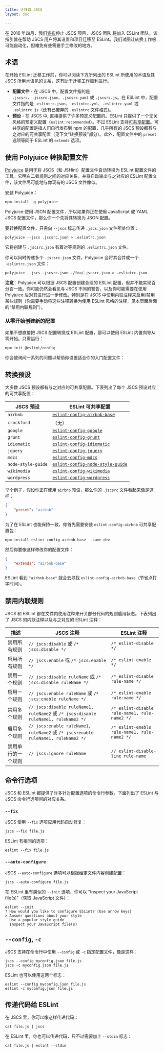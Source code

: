 ```yaml
---
title: 迁移自 JSCS
layout: doc

---
```


在 2016 年四月，我们[宣布](https://eslint.org/blog/2016/04/welcoming-jscs-to-eslint)停止 JSCS 项目，JSCS 团队 将加入 ESLint 团队。该指引旨在帮助 JSCS 用户将其设置和项目迁移至 ESLint。我们试图让转换工作极可能自动化，但难免有些需要手工修改的地方。

## 术语

在开始 ESLint 迁移工作前，你可以阅读下方所列出的 ESLint 所使用的术语及其 JSCS 所用术语见的关系，这有助于迁移工作顺利进行。

* **配置文件** - 在 JSCS 中，配置文件指的是 `.jscsrc`、`.jscsrc.json`、`.jscsrc.yaml` 或 `.jscsrs.js`。在 ESLint 中，配置文件指的是 `.eslintrc.json`、`.eslintrc.yml`、`.eslintrc.yaml` 或 `.eslintrc.js`（还有已废弃的 `.eslintrc` 文件格式)。
* **预设** - 在 JSCS 中, 直接提供了许多预定义配置的。ESLint 只提供了一个无关风格的预定义配置（`eslint:recommended`）。不过 ESLint 支持[可共享配置](https://eslint.org/docs/developer-guide/shareable-configs)。可共享的配置是指人们自行发布到 npm 的配置，几乎所有的 JSCS 预设都有与之对应的可共享配置（见下文“转换预设”部分）。此外，配置文件中的 `preset` 选项等同于 ESLint 的 `extends` 选项。

## 使用 Polyjuice 转换配置文件

[Polyjuice](https://github.com/brenolf/polyjuice) 是用于将 JSCS（和 JSHint）配置文件自动转换为 ESLint 配置文件的工具。它明白二者规则之间的对应关系，并将自动输出与之对应的 ESLint 配置文件，该文件尽可能地与你现有的 JSCS 文件像似。

安装 Polyjuice：

```shell
npm install -g polyjuice
```

Polyjuice 使用 JSON 配置文件，所以如果你正在使用 JavaScript 或 YAML JSCS 配置文件，那么你一个先将其转换为 JSON 配置。

要转换配置文件，只需向 `--jscs` 标志传递 `.jscs.json` 文件所处位置：

```shell
polyjuice --jscs .jscsrc.json > .eslintrc.json
```

它将创建与 `.jscsrc.json` 有着对等规则的 `.eslintrc.json` 文件。

你可以同时传递多个 `.jscsrc.json` 文件，Polyjuice 会将其合并成一个 `.eslintrc.json` 文件：

```shell
polyjuice --jscs .jscsrc.json ./foo/.jscsrc.json > .eslintrc.json
```

**注意**：Polyjuice 可以根据 JSCS 配置创建合理的 ESLint 配置，但并不能实现百分百一致。你可能仍然会看见与 JSCS 不同的警告，以及你可能需要在使用 Polyjuice 后对其进行进一步修改。特别是在 JSCS 中使用内联注释来启用/禁用某些规则（你需要手动将这些注释转换为使用 ESLint 风格的注释，见本页面后面的“禁用内联规则”）。

### 从零开始创建新的配置

如果不想直接把 JSCS 配置转换成 ESLint 配置，那可以使用 ESLint 内置向导从零开始。只需运行：

```shell
npm init @eslint/config
```

你会被询问一系列的问题以帮助你设置适合你的入门配置文件：

## 转换预设

大多数 JSCS 预设都有与之对应的可共享配置。下表列出了每个 JSCS 预设对应的可共享配置：

| **JSCS 预设** | **ESLint 可共享配置** |
|-----------------|-----------------------------|
| `airbnb`        | [`eslint-config-airbnb-base`](https://github.com/airbnb/javascript/tree/master/packages/eslint-config-airbnb-base) |
| `crockford`        | （无） |
| `google`        | [`eslint-config-google`](https://github.com/google/eslint-config-google) |
| `grunt`        | [`eslint-config-grunt`](https://github.com/markelog/eslint-config-grunt) |
| `idiomatic`        | [`eslint-config-idiomatic`](https://github.com/jamespamplin/eslint-config-idiomatic) |
| `jquery`        | [`eslint-config-jquery`](https://github.com/jquery/eslint-config-jquery) |
| `mdcs`        | [`eslint-config-mdcs`](https://github.com/zz85/mrdoobapproves) |
| `node-style-guide`        | [`eslint-config-node-style-guide`](https://github.com/pdehaan/eslint-config-node-style-guide) |
| `wikimedia`        | [`eslint-config-wikimedia`](https://github.com/wikimedia/eslint-config-wikimedia) |
| `wordpress`        | [`eslint-config-wordpress`](https://github.com/WordPress-Coding-Standards/eslint-config-wordpress) |

举个例子，假设你正在使用 `airbnb` 预设，那么你的 `.jscsrc` 文件看起来像是这样：

```json
{
    "preset": "airbnb"
}
```

为了在 ESLint 也能保持一致，你首先需要安装 `eslint-config-airbnb` 可共享配置包：

```shell
npm install eslint-config-airbnb-base --save-dev
```

然后你要像这样修改你的配置文件：

```json
{
    "extends": "airbnb-base"
}
```

ESLint 看到 `"airbnb-base"` 就会去寻找 `eslint-config-airbnb-base`（节省点打字时间）。

## 禁用内联规则

JSCS 和 ESLint 都在文件内使用注释来开关部分代码的规则启用状态。下表列出了 JSCS 的内联注释以及与之对应的 ESLint 注释：

| **描述** | **JSCS 注释** | **ESLint 注释** |
|-----------------|------------------|--------------------|
| 禁用所有规则 | `// jscs:disable` 或 `/* jscs:disable */` | `/* eslint-disable */` |
| 启用所有规则 | `// jscs:enable` 或 `/* jscs:enable */` | `/* eslint-enable */` |
| 禁用一个规则 | `// jscs:disable ruleName` 或 `/* jscs:disable ruleName */` | `/* eslint-disable rule-name */` |
| 启用一个规则 | `// jscs:enable ruleName` 或 `/* jscs:enable ruleName */` | `/* eslint-enable rule-name */` |
| 禁用多个规则 | `// jscs:disable ruleName1, ruleName2` 或 `/* jscs:disable ruleName1, ruleName2 */` | `/* eslint-disable rule-name1, rule-name2 */` |
| 启用多个规则 | `// jscs:enable ruleName1, ruleName2` 或 `/* jscs:enable ruleName1, ruleName2 */` | `/* eslint-enable rule-name1, rule-name2 */` |
| 禁用单行的一个规则 | `// jscs:ignore ruleName` | `// eslint-disable-line rule-name` |

## 命令行选项

JSCS 和 ESLint 都提供了许多针对配置选项的命令行参数。下面列出了 ESLint 与 JSCS 命令行选项间的对应关系。

### `--fix`

JSCS 使用 `--fix` 选项应用代码自动修复：

```shell
jscs --fix file.js
```

ESLint 有相同的选项：

```shell
eslint --fix file.js
```

### `--auto-configure`

JSCS `--auto-configure` 选项可以根据给定文件内容创建配置：

```shell
jscs --auto-configure file.js
```

在 ESLint 里有类似的  `--init` 选项，你可以 "Inspect your JavaScript file(s)"（获取 JavaScript 文件）：

```shell
eslint --init
? How would you like to configure ESLint? (Use arrow keys)
> Answer questions about your style
  Use a popular style guide
  Inspect your JavaScript file(s)
```

## `--config`, `-c`

JSCS 支持在命令行中使用  `--config` 或 `-c` 指定配置文件，像是这样：

```shell
jscs --config myconfig.json file.js
jscs -c myconfig.json file.js
```

ESLint 也可以使用这两个标志：

```shell
eslint --config myconfig.json file.js
eslint -c myconfig.json file.js
```

## 传递代码给 ESLint

在 JSCS 里，你可以像这样传递代码：

```shell
cat file.js | jscs
```

在 ESLint 里，你也可以传递代码，只不过需要加上 `--stdin` 标志：

```shell
cat file.js | eslint --stdin
```
